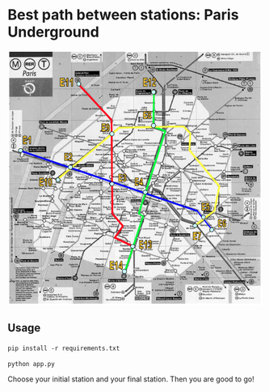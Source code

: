 # Best path between stations: Paris Underground

![](paris_underground.png)

## Usage

`pip install -r requirements.txt`

`python app.py`

Choose your initial station and your final station. Then you are good to go!